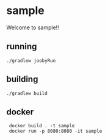 # sample

Welcome to sample!!

## running

    ./gradlew joobyRun

## building

    ./gradlew build

## docker

     docker build . -t sample
     docker run -p 8080:8080 -it sample
